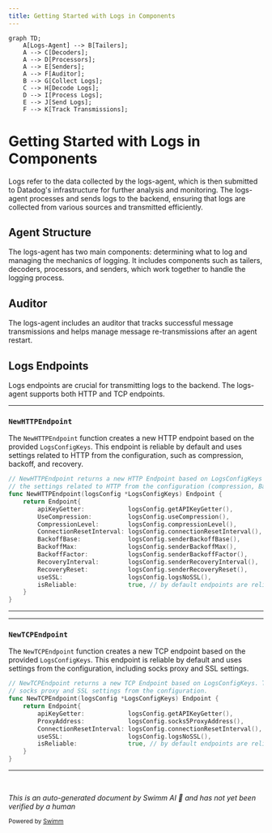 ```yaml
---
title: Getting Started with Logs in Components
---
```

```mermaid
graph TD;
    A[Logs-Agent] --> B[Tailers];
    A --> C[Decoders];
    A --> D[Processors];
    A --> E[Senders];
    A --> F[Auditor];
    B --> G[Collect Logs];
    C --> H[Decode Logs];
    D --> I[Process Logs];
    E --> J[Send Logs];
    F --> K[Track Transmissions];
```

# Getting Started with Logs in Components

Logs refer to the data collected by the logs-agent, which is then submitted to Datadog's infrastructure for further analysis and monitoring. The logs-agent processes and sends logs to the backend, ensuring that logs are collected from various sources and transmitted efficiently.

## Agent Structure

The logs-agent has two main components: determining what to log and managing the mechanics of logging. It includes components such as tailers, decoders, processors, and senders, which work together to handle the logging process.

## Auditor

The logs-agent includes an auditor that tracks successful message transmissions and helps manage message re-transmissions after an agent restart.

## Logs Endpoints

Logs endpoints are crucial for transmitting logs to the backend. The logs-agent supports both HTTP and TCP endpoints.

<SwmSnippet path="/comp/logs/agent/config/endpoints.go" line="96">

---

### <SwmToken path="comp/logs/agent/config/endpoints.go" pos="96:2:2" line-data="// NewHTTPEndpoint returns a new HTTP Endpoint based on LogsConfigKeys The endpoint is by default reliable and will use">`NewHTTPEndpoint`</SwmToken>

The <SwmToken path="comp/logs/agent/config/endpoints.go" pos="96:2:2" line-data="// NewHTTPEndpoint returns a new HTTP Endpoint based on LogsConfigKeys The endpoint is by default reliable and will use">`NewHTTPEndpoint`</SwmToken> function creates a new HTTP endpoint based on the provided <SwmToken path="comp/logs/agent/config/endpoints.go" pos="96:18:18" line-data="// NewHTTPEndpoint returns a new HTTP Endpoint based on LogsConfigKeys The endpoint is by default reliable and will use">`LogsConfigKeys`</SwmToken>. This endpoint is reliable by default and uses settings related to HTTP from the configuration, such as compression, backoff, and recovery.

```go
// NewHTTPEndpoint returns a new HTTP Endpoint based on LogsConfigKeys The endpoint is by default reliable and will use
// the settings related to HTTP from the configuration (compression, Backoff, recovery, ...).
func NewHTTPEndpoint(logsConfig *LogsConfigKeys) Endpoint {
	return Endpoint{
		apiKeyGetter:            logsConfig.getAPIKeyGetter(),
		UseCompression:          logsConfig.useCompression(),
		CompressionLevel:        logsConfig.compressionLevel(),
		ConnectionResetInterval: logsConfig.connectionResetInterval(),
		BackoffBase:             logsConfig.senderBackoffBase(),
		BackoffMax:              logsConfig.senderBackoffMax(),
		BackoffFactor:           logsConfig.senderBackoffFactor(),
		RecoveryInterval:        logsConfig.senderRecoveryInterval(),
		RecoveryReset:           logsConfig.senderRecoveryReset(),
		useSSL:                  logsConfig.logsNoSSL(),
		isReliable:              true, // by default endpoints are reliable
	}
}
```

---

</SwmSnippet>

<SwmSnippet path="/comp/logs/agent/config/endpoints.go" line="84">

---

### <SwmToken path="comp/logs/agent/config/endpoints.go" pos="84:2:2" line-data="// NewTCPEndpoint returns a new TCP Endpoint based on LogsConfigKeys. The endpoint is by default reliable and will use">`NewTCPEndpoint`</SwmToken>

The <SwmToken path="comp/logs/agent/config/endpoints.go" pos="84:2:2" line-data="// NewTCPEndpoint returns a new TCP Endpoint based on LogsConfigKeys. The endpoint is by default reliable and will use">`NewTCPEndpoint`</SwmToken> function creates a new TCP endpoint based on the provided <SwmToken path="comp/logs/agent/config/endpoints.go" pos="84:18:18" line-data="// NewTCPEndpoint returns a new TCP Endpoint based on LogsConfigKeys. The endpoint is by default reliable and will use">`LogsConfigKeys`</SwmToken>. This endpoint is reliable by default and uses settings from the configuration, including socks proxy and SSL settings.

```go
// NewTCPEndpoint returns a new TCP Endpoint based on LogsConfigKeys. The endpoint is by default reliable and will use
// socks proxy and SSL settings from the configuration.
func NewTCPEndpoint(logsConfig *LogsConfigKeys) Endpoint {
	return Endpoint{
		apiKeyGetter:            logsConfig.getAPIKeyGetter(),
		ProxyAddress:            logsConfig.socks5ProxyAddress(),
		ConnectionResetInterval: logsConfig.connectionResetInterval(),
		useSSL:                  logsConfig.logsNoSSL(),
		isReliable:              true, // by default endpoints are reliable
	}
}
```

---

</SwmSnippet>

&nbsp;

*This is an auto-generated document by Swimm AI 🌊 and has not yet been verified by a human*

<SwmMeta version="3.0.0" repo-id="Z2l0aHViJTNBJTNBZGF0YWRvZy1hZ2VudCUzQSUzQVN3aW1tLURlbW8=" repo-name="datadog-agent"><sup>Powered by [Swimm](/)</sup></SwmMeta>
